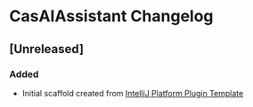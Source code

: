 <!-- Keep a Changelog guide -> https://keepachangelog.com -->

# CasAIAssistant Changelog

## [Unreleased]
### Added
- Initial scaffold created from [IntelliJ Platform Plugin Template](https://github.com/JetBrains/intellij-platform-plugin-template)

